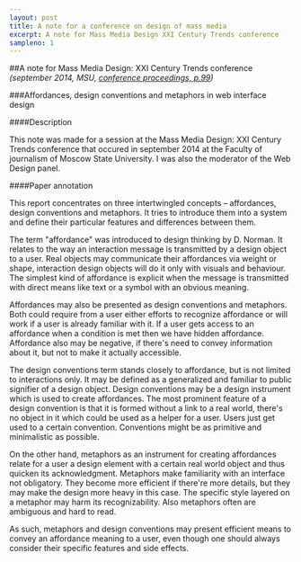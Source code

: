 ```yaml
---
layout: post
title: A note for a conference on design of mass media
excerpt: A note for Mass Media Design XXI Century Trends conference
sampleno: 1
---
```


##A note for Mass Media Design: XXI Century Trends conference _(september 2014, MSU, [conference proceedings, p.99](http://designmsu.ru/wp-content/uploads/2014/10/tezis_2014_msu.pdf))_

###Affordances, design conventions and metaphors in web interface design

####Description

This note was made for a session at the Mass Media Design: XXI Century Trends conference that occured in september 2014 at the Faculty of journalism of Moscow State University. I was also the moderator of the Web Design panel.

####Paper annotation

This report concentrates on three intertwingled concepts – affordances, design conventions and metaphors. It tries to introduce them into a system and define their particular features and differences between them.

The term "affordance" was introduced to design thinking by D. Norman. It relates to the way an interaction message is transmitted by a design object to a user. Real objects may communicate their affordances via weight or shape, interaction design objects will do it only with visuals and behaviour. The simplest kind of affordance is explicit when the message is transmitted with direct means like text or a symbol with an obvious meaning. 

Affordances may also be presented as design conventions and metaphors. Both could require from a user either efforts to recognize affordance or will work if a user is already familiar with it. If a user gets access to an affordance when a condition is met then we have hidden affordance. Affordance also may be negative, if there's need to convey information about it, but not to make it actually accessible.

The design conventions term stands closely to affordance, but is not limited to interactions only. It may be defined as a generalized and familiar to public signifier of a design object. Design conventions may be a design instrument which is used to create affordances. The most prominent feature of a design convention is that it is formed without a link to a real world, there's no object in it which could be used as a helper for a user. Users just get used to a certain convention. Conventions might be as primitive and minimalistic as possible.

On the other hand, metaphors as an instrument for creating affordances relate for a user a design element with a certain real world object and thus quicken its acknowledgment. Metaphors make familiarity with an interface not obligatory. They become more efficient if there're more details, but they may make the design more heavy in this case. The specific style layered on a metaphor may harm its recognizability. Also metaphors often are ambiguous and hard to read.

As such, metaphors and design conventions may present efficient means to convey an affordance meaning to a user, even though one should always consider their specific features and side effects.